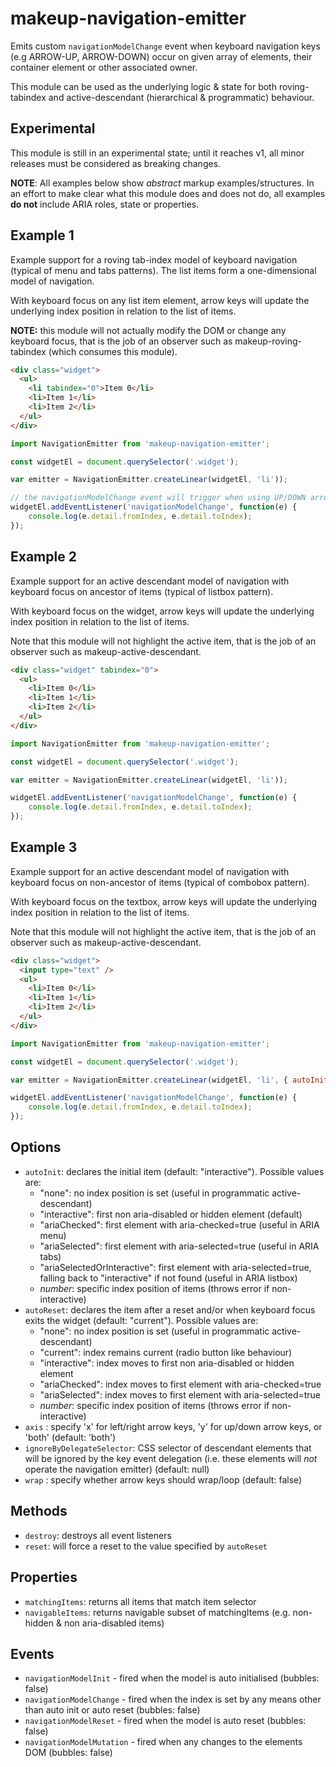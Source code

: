 # makeup-navigation-emitter

Emits custom `navigationModelChange` event when keyboard navigation keys (e.g ARROW-UP, ARROW-DOWN) occur on given array of elements, their container element or other associated owner.

This module can be used as the underlying logic & state for both roving-tabindex and active-descendant (hierarchical & programmatic) behaviour.

## Experimental

This module is still in an experimental state; until it reaches v1, all minor releases must be considered as breaking changes.

**NOTE**: All examples below show _abstract_ markup examples/structures. In an effort to make clear what this module does and does not do, all examples **do not** include ARIA roles, state or properties.

## Example 1

Example support for a roving tab-index model of keyboard navigation (typical of menu and tabs patterns). The list items form a one-dimensional model of navigation.

With keyboard focus on any list item element, arrow keys will update the underlying index position in relation to the list of items.

**NOTE:** this module will not actually modify the DOM or change any keyboard focus, that is the job of an observer such as makeup-roving-tabindex (which consumes this module).

```html
<div class="widget">
  <ul>
    <li tabindex="0">Item 0</li>
    <li>Item 1</li>
    <li>Item 2</li>
  </ul>
</div>
```

```js
import NavigationEmitter from 'makeup-navigation-emitter';

const widgetEl = document.querySelector('.widget');

var emitter = NavigationEmitter.createLinear(widgetEl, 'li'));

// the navigationModelChange event will trigger when using UP/DOWN arrow keys on any element in model
widgetEl.addEventListener('navigationModelChange', function(e) {
    console.log(e.detail.fromIndex, e.detail.toIndex);
});
```

## Example 2

Example support for an active descendant model of navigation with keyboard focus on ancestor of items (typical of listbox pattern).

With keyboard focus on the widget, arrow keys will update the underlying index position in relation to the list of items.

Note that this module will not highlight the active item, that is the job of an observer such as makeup-active-descendant.

```html
<div class="widget" tabindex="0">
  <ul>
    <li>Item 0</li>
    <li>Item 1</li>
    <li>Item 2</li>
  </ul>
</div>
```

```js
import NavigationEmitter from 'makeup-navigation-emitter';

const widgetEl = document.querySelector('.widget');

var emitter = NavigationEmitter.createLinear(widgetEl, 'li'));

widgetEl.addEventListener('navigationModelChange', function(e) {
    console.log(e.detail.fromIndex, e.detail.toIndex);
});
```

## Example 3

Example support for an active descendant model of navigation with keyboard focus on non-ancestor of items (typical of combobox pattern).

With keyboard focus on the textbox, arrow keys will update the underlying index position in relation to the list of items.

Note that this module will not highlight the active item, that is the job of an observer such as makeup-active-descendant.

```html
<div class="widget">
  <input type="text" />
  <ul>
    <li>Item 0</li>
    <li>Item 1</li>
    <li>Item 2</li>
  </ul>
</div>
```

```js
import NavigationEmitter from 'makeup-navigation-emitter';

const widgetEl = document.querySelector('.widget');

var emitter = NavigationEmitter.createLinear(widgetEl, 'li', { autoInit: 'none', autoReset: 'none' }));

widgetEl.addEventListener('navigationModelChange', function(e) {
    console.log(e.detail.fromIndex, e.detail.toIndex);
});
```

## Options

- `autoInit`: declares the initial item (default: "interactive"). Possible values are:
  - "none": no index position is set (useful in programmatic active-descendant)
  - "interactive": first non aria-disabled or hidden element (default)
  - "ariaChecked": first element with aria-checked=true (useful in ARIA menu)
  - "ariaSelected": first element with aria-selected=true (useful in ARIA tabs)
  - "ariaSelectedOrInteractive": first element with aria-selected=true, falling back to "interactive" if not found (useful in ARIA listbox)
  - _number_: specific index position of items (throws error if non-interactive)
- `autoReset`: declares the item after a reset and/or when keyboard focus exits the widget (default: "current"). Possible values are:
  - "none": no index position is set (useful in programmatic active-descendant)
  - "current": index remains current (radio button like behaviour)
  - "interactive": index moves to first non aria-disabled or hidden element
  - "ariaChecked": index moves to first element with aria-checked=true
  - "ariaSelected": index moves to first element with aria-selected=true
  - _number_: specific index position of items (throws error if non-interactive)
- `axis` : specify 'x' for left/right arrow keys, 'y' for up/down arrow keys, or 'both' (default: 'both')
- `ignoreByDelegateSelector`: CSS selector of descendant elements that will be ignored by the key event delegation (i.e. these elements will _not_ operate the navigation emitter) (default: null)
- `wrap` : specify whether arrow keys should wrap/loop (default: false)

## Methods

- `destroy`: destroys all event listeners
- `reset`: will force a reset to the value specified by `autoReset`

## Properties

- `matchingItems`: returns all items that match item selector
- `navigableItems`: returns navigable subset of matchingItems (e.g. non-hidden & non aria-disabled items)

## Events

- `navigationModelInit` - fired when the model is auto initialised (bubbles: false)
- `navigationModelChange` - fired when the index is set by any means other than auto init or auto reset (bubbles: false)
- `navigationModelReset` - fired when the model is auto reset (bubbles: false)
- `navigationModelMutation` - fired when any changes to the elements DOM (bubbles: false)
